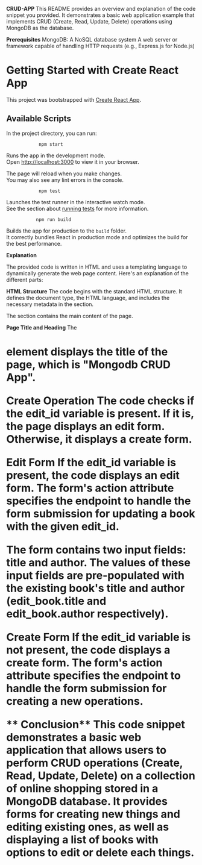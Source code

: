 **CRUD-APP**
This README provides an overview and explanation of the code snippet you provided. It demonstrates a basic web application example that implements CRUD (Create, Read, Update, Delete) operations using MongoDB as the database.

**Prerequisites**
MongoDB: A NoSQL database system
A web server or framework capable of handling HTTP requests (e.g., Express.js for Node.js)

# Getting Started with Create React App

This project was bootstrapped with [Create React App](https://github.com/facebook/create-react-app).

## Available Scripts

In the project directory, you can run:

                npm start

Runs the app in the development mode.\
Open [http://localhost:3000](http://localhost:3000) to view it in your browser.

The page will reload when you make changes.\
You may also see any lint errors in the console.

                npm test

Launches the test runner in the interactive watch mode.\
See the section about [running tests](https://facebook.github.io/create-react-app/docs/running-tests) for more information.

               npm run build

Builds the app for production to the `build` folder.\
It correctly bundles React in production mode and optimizes the build for the best performance.

**Explanation**

The provided code is written in HTML and uses a templating language to dynamically generate the web page content. Here's an explanation of the different parts:

**HTML Structure**
The code begins with the standard HTML structure. It defines the document type, the HTML language, and includes the necessary metadata in the <head> section.

The <body> section contains the main content of the page.

**Page Title and Heading**
The <h1> element displays the title of the page, which is "Mongodb CRUD App".

**Create Operation**
The code checks if the edit_id variable is present. If it is, the page displays an edit form. Otherwise, it displays a create form.

**Edit Form**
If the edit_id variable is present, the code displays an edit form. The form's action attribute specifies the endpoint to handle the form submission for updating a book with the given edit_id.

The form contains two input fields: title and author. The values of these input fields are pre-populated with the existing book's title and author (edit_book.title and edit_book.author respectively).

**Create Form**
If the edit_id variable is not present, the code displays a create form. The form's action attribute specifies the endpoint to handle the form submission for creating a new operations.
  
 ** Conclusion**
  This code snippet demonstrates a basic web application that allows users to perform CRUD operations (Create, Read, Update, Delete) on a collection of online shopping stored in a MongoDB database. It provides forms for creating new things and editing existing ones, as well as displaying a list of books with options to edit or delete each things.
  
  


